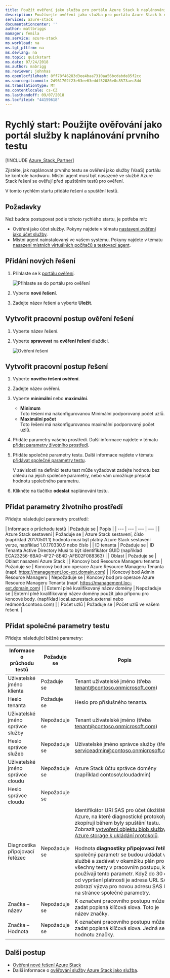 ```yaml
---
title: Použít ověření jako služba pro portálu Azure Stack k naplánování vaší první test | Dokumentace Microsoftu
description: Používejte ověření jako služba pro portálu Azure Stack k naplánování prvního testu.
services: azure-stack
documentationcenter: ''
author: mattbriggs
manager: femila
ms.service: azure-stack
ms.workload: na
ms.tgt_pltfrm: na
ms.devlang: na
ms.topic: quickstart
ms.date: 07/24/2018
ms.author: mabrigg
ms.reviewer: johnhas
ms.openlocfilehash: 8ff78f46283d3ee4baa7310aa56bcdabde85f2cc
ms.sourcegitcommit: 2d961702f23e63ee63eddf52086e0c8573aec8dd
ms.translationtype: MT
ms.contentlocale: cs-CZ
ms.lasthandoff: 09/07/2018
ms.locfileid: "44159618"
---
```

# <a name="quickstart-use-the-validation-as-a-service-portal-to-schedule-your-first-test"></a>Rychlý start: Použijte ověřování jako portál služby k naplánování prvního testu

[!INCLUDE [Azure_Stack_Partner](./includes/azure-stack-partner-appliesto.md)]

Zjistěte, jak naplánovat prvního testu se ověření jako služby (VaaS) portálu ke kontrole hardwaru. Místní agent musí být nasazené ve službě Azure Stack řešení se ověřují před spuštěním testů pro ověření.

V tomto rychlém startu přidáte řešení a spuštění testů.

## <a name="prerequisites"></a>Požadavky

Než budete postupovat podle tohoto rychlého startu, je potřeba mít:
 - Ověření jako účet služby. Pokyny najdete v tématu [nastavení ověření jako účet služby](azure-stack-vaas-set-up-account.md).  
- Místní agent nainstalovaný ve vašem systému. Pokyny najdete v tématu [nasazení místních virtuálních počítačů a testovací agent](azure-stack-vaas-test-vm.md).

## <a name="add-a-new-solution"></a>Přidání nových řešení

1. Přihlaste se k [portálu ověření](https://azurestackvalidation.com).

    ![Přihlaste se do portálu pro ověření](media/vaas_portalsignin.png)  

2. Vyberte **nové řešení**.
3. Zadejte název řešení a vyberte **Uložit**.

## <a name="create-a-solution-validation-workflow"></a>Vytvořit pracovní postup ověření řešení

1. Vyberte název řešení.
2. Vyberte **spravovat** na **ověření řešení** dlaždici.

    ![Ověření řešení](media/image2.png)

## <a name="create-a-solution-workflow"></a>Vytvořit pracovní postup řešení

1. Vyberte **nového řešení ověření**.
2. Zadejte název ověření.
3. Vyberte **minimální** nebo **maximální**.  
    - **Minimum**  
    Toto řešení má nakonfigurovanou Minimální podporovaný počet uzlů.  
    - **Maximální počet**  
    Toto řešení má nakonfigurovanou maximální podporovaný počet uzlů.
4. Přidáte parametry vašeho prostředí. Další informace najdete v tématu [přidat parametry životního prostředí](#add-environmental-parameters).
5. Přidáte společné parametry testu. Další informace najdete v tématu [přidávat společné parametry testu](#add-common-test-parameters).

    V závislosti na definici testu test může vyžadovat zadejte hodnotu bez ohledu na jejich společné parametry, nebo vám umožňuje přepsat hodnotu společného parametru.
6. Klikněte na tlačítko **odeslat** naplánování testu.

## <a name="add-environmental-parameters"></a>Přidat parametry životního prostředí

Přidejte následující parametry prostředí:

| Informace o průchodu testů | Požaduje se | Popis |
| --- | --- | --- | --- |
| Azure Stack sestavení | Požaduje se | Azure Stack sestavení, číslo (například 20170501.1) hodnota musí být platný Azure Stack sestavení verze, například 1.0.170330.9 nebo číslo |
| ID tenanta | Požaduje se | ID Tenanta Active Directory Musí to být identifikátor GUID (například ECA23256-6BA0-4F27-8E4D-AFB02F088363) |
| Oblast | Požaduje se | Oblast nasazení Azure Stack |
| Koncový bod Resource Manageru tenanta | Požaduje se | Koncový bod pro operace Azure Resource Manageru Tenanta (např. https://management.loc-ext.domain.com) |
| Koncový bod Admin Resource Manageru | Nepožaduje se | Koncový bod pro operace Azure Resource Manageru Tenanta (např. https://management.loc-ext.domain.com) |
| Externí plně kvalifikovaný název domény | Nepožaduje se | Externí plně kvalifikovaný název domény použít jako příponu pro koncové body. (například local.azurestack.external nebo redmond.contoso.com) |
| Počet uzlů | Požaduje se | Počet uzlů ve vašem řešení. |

## <a name="add-common-test-parameters"></a>Přidat společné parametry testu

Přidejte následující běžné parametry:

| Informace o průchodu testů | Požaduje se | Popis |
| --- | --- | --- |
| Uživatelské jméno klienta | Požaduje se | Tenant uživatelské jméno (třeba tenant@contoso.onmicrosoft.com) |
| Heslo tenanta | Požaduje se | Heslo pro příslušného tenanta. |
| Uživatelské jméno správce služby | Nepožaduje se | Tenant uživatelské jméno (třeba tenant@contoso.onmicrosoft.com) |
| Heslo správce služeb | Nepožaduje se | Uživatelské jméno správce služby (třeba serviceadmin@contoso.onmicrosoft.com) |
| Uživatelské jméno správce cloudu | Nepožaduje se | Azure Stack účtu správce domény (například contoso\cloudadmin) |
| Heslo správce cloudu | Nepožaduje se | |
|  Diagnostika připojovací řetězec | Nepožaduje se | Identifikátor URI SAS pro účet úložiště Azure, na které diagnostické protokoly se zkopírují během byly spuštění testu. Zobrazit [vytvoření objektu blob služby Azure storage k ukládání protokolů](azure-stack-vaas-set-up-account.md#create-an-azure-storage-blob-to-store-logs). <br><br>Hodnota **diagnostiky připojovací řetězec** společný parametr se budou ukládat ve službě a zadávat v okamžiku plán pro všechny testy v pracovním postupu, které používají tento parametr. Když do 30 dnů od vypršení platnosti je adresa URL SAS, zobrazí výzva pro novou adresu SAS URL na stránce společné parametry. |
| Značka – název | Nepožaduje se |  K označení pracovního postupu můžete zadat popisná klíčová slova. Toto je název značky. |
| Značka – Hodnota | Nepožaduje se | K označení pracovního postupu můžete zadat popisná klíčová slova. Jedná se o hodnotu značky. |

## <a name="next-steps"></a>Další postup

- [Ověření nové řešení Azure Stack](azure-stack-vaas-validate-solution-new.md)  
- Další informace o [ověřování služby Azure Stack jako služba](https://docs.microsoft.com/azure/azure-stack/partner).

